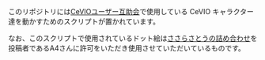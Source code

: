 このリポジトリには[CeVIOユーザー互助会](http://www25.atwiki.jp/ceviouser/)で使用している CeVIO キャラクター達を動かすためのスクリプトが置かれています。

なお、このスクリプトで使用されているドット絵は[ささらさとうの詰め合わせ](http://seiga.nicovideo.jp/seiga/im5646046)を投稿者であるA4さんに許可をいただき使用させていただいているものです。
